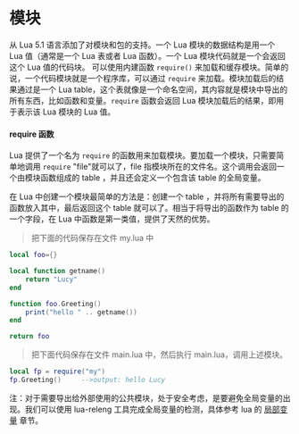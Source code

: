 # 模块

从 Lua 5.1 语言添加了对模块和包的支持。一个 Lua 模块的数据结构是用一个 Lua 值（通常是一个 Lua 表或者 Lua 函数）。一个 Lua 模块代码就是一个会返回这个 Lua 值的代码块。
可以使用内建函数 `require()` 来加载和缓存模块。简单的说，一个代码模块就是一个程序库，可以通过 `require` 来加载。模块加载后的结果通过是一个 Lua table，这个表就像是一个命名空间，其内容就是模块中导出的所有东西，比如函数和变量。`require` 函数会返回 Lua 模块加载后的结果，即用于表示该 Lua 模块的 Lua 值。

#### require 函数

Lua 提供了一个名为 `require` 的函数用来加载模块。要加载一个模块，只需要简单地调用 `require` "file"就可以了，file 指模块所在的文件名。这个调用会返回一个由模块函数组成的 table ，并且还会定义一个包含该 table 的全局变量。

在 Lua 中创建一个模块最简单的方法是：创建一个 table ，并将所有需要导出的函数放入其中，最后返回这个 table 就可以了。相当于将导出的函数作为 table 的一个字段，在 Lua 中函数是第一类值，提供了天然的优势。

> 把下面的代码保存在文件 my.lua 中

```lua
local foo={}

local function getname()
    return "Lucy"
end

function foo.Greeting()
    print("hello " .. getname())
end

return foo
```

> 把下面代码保存在文件 main.lua 中，然后执行 main.lua，调用上述模块。

```lua
local fp = require("my")
fp.Greeting()     -->output: hello Lucy
```

注：对于需要导出给外部使用的公共模块，处于安全考虑，是要避免全局变量的出现。我们可以使用 lua-releng 工具完成全局变量的检测，具体参考 lua 的 [局部变量](local.md) 章节。
